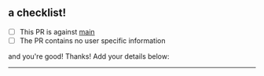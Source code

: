 ## a checklist!

- [ ] This PR is against [main](https://github.com/JordanFaust/.dotfiles/compare/main...?expand=1)
- [ ] The PR contains no user specific information

and you're good! Thanks! Add your details below:

---
